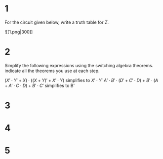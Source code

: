 # 1

For the circuit given below, write a truth table for $Z$.

![[1.png|300]]

# 2

Simplify the following expressions using the switching algebra theorems. indicate all the theorems you use at each step.

$(X'\cdot Y'+X) \cdot ((X+Y) ' + X'\cdot Y)$ simplifies to $X'\cdot Y'$
$A'·B'·(D'+C'·D)+B'·(A+A'·C·D)+B'·C'$ simplifies to B'

# 3

# 4

# 5
